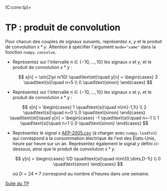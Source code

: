 (C:conv:tp)=
# TP : produit de convolution

Pour chacun des couples de signaux suivants, représentez $x$, $y$ et le produit de convolution $x*y$.
Attention à spécifier l'argument `mode="same"` dans la fonction `numpy.convolve`.

* Représentez sur l'intervalle $n \in \{-10,\dots,10\}$ les signaux $x$ et $y$, et le produit de convolution $x*y$ :

  $$
    x[n] = \sin(2\pi n/10)
    \quad\text{et}\quad
    y[n] =
    \begin{cases}
      3 \quad\text{si}\quad n=5 \\
      0 \quad\text{sinon}
    \end{cases}
   $$

* Représentez sur l'intervalle $n \in \{-10,\dots,10\}$ les signaux $x$ et $y$, et le produit de convolution $x*y$ :

$$
    x[n] =
    \begin{cases}
      1 \quad\text{si}\quad n\in\{-1,1\} \\
      2 \quad\text{si}\quad n=0 \\
      0 \quad\text{sinon}
    \end{cases}
    \quad\text{et}\quad
    y[n] =
    \begin{cases}
      -1 \quad\text{si}\quad n=-1 \\
      1 \quad\text{si}\quad n=1 \\
      0 \quad\text{sinon}
    \end{cases}
 $$

* Représentez le signal $x$ <a href="../_static/AEP-2005.csv">AEP-2005.csv</a> (à charger avec `numpy.loadtxt`)
  qui correspond à la consommation électrique de l'est des États-Unis, heure par heure sur un an.
  Représentez également le signal $y$ défini ci-dessous, ainsi que le produit de convolution $x*y$.

  $$
    y[n] =
    \begin{cases}
      1/D \quad\text{si}\quad n\in\{0,\dots,D-1\} \\
      0 \quad\text{sinon}
    \end{cases}
  $$
  
  où $D=24 \times 7$ correspond au nombre d'heures dans une semaine.
  
<!-- commentaire de 2019-2020 : l'utilisation de "same" et d'un axe temporel comme il faut est toujours un problème. Peut être faut-il y aller franco et leur demander "full", sans axe dans un premier temps. Peut être aussi rajouter dans la correc une illustration avec le résultat de full et same superposés, et différents axes des temps. -->

<a class="btn btn-light" href="../xcorr/tp.html" role="button">Suite du TP</a>